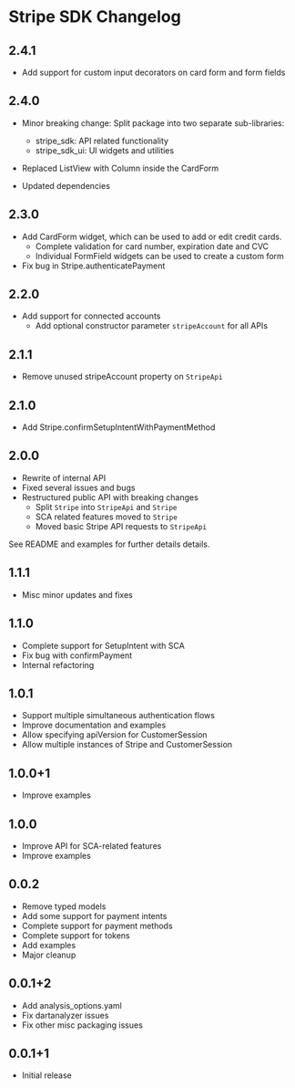 # Stripe SDK Changelog

## 2.4.1

* Add support for custom input decorators on card form and form fields

## 2.4.0

* Minor breaking change: Split package into two separate sub-libraries:
  * stripe_sdk: API related functionality
  * stripe_sdk_ui: UI widgets and utilities

* Replaced ListView with Column inside the CardForm
* Updated dependencies



## 2.3.0

* Add CardForm widget, which can be used to add or edit credit cards.
  * Complete validation for card number, expiration date and CVC
  * Individual FormField widgets can be used to create a custom form
* Fix bug in Stripe.authenticatePayment

## 2.2.0

* Add support for connected accounts
  * Add optional constructor parameter `stripeAccount` for all APIs

## 2.1.1

* Remove unused stripeAccount property on `StripeApi`

## 2.1.0

* Add Stripe.confirmSetupIntentWithPaymentMethod

## 2.0.0

* Rewrite of internal API
* Fixed several issues and bugs
* Restructured public API with breaking changes
  * Split `Stripe` into `StripeApi` and `Stripe`
  * SCA related features moved to `Stripe`
  * Moved basic Stripe API requests to `StripeApi`

See README and examples for further details details.

## 1.1.1

* Misc minor updates and fixes

## 1.1.0

* Complete support for SetupIntent with SCA
* Fix bug with confirmPayment
* Internal refactoring

## 1.0.1

* Support multiple simultaneous authentication flows
* Improve documentation and examples
* Allow specifying apiVersion for CustomerSession
* Allow multiple instances of Stripe and CustomerSession

## 1.0.0+1

* Improve examples

## 1.0.0

* Improve API for SCA-related features
* Improve examples

## 0.0.2

* Remove typed models
* Add some support for payment intents
* Complete support for payment methods
* Complete support for tokens
* Add examples
* Major cleanup

## 0.0.1+2

* Add analysis_options.yaml
* Fix dartanalyzer issues
* Fix other misc packaging issues

## 0.0.1+1

* Initial release
